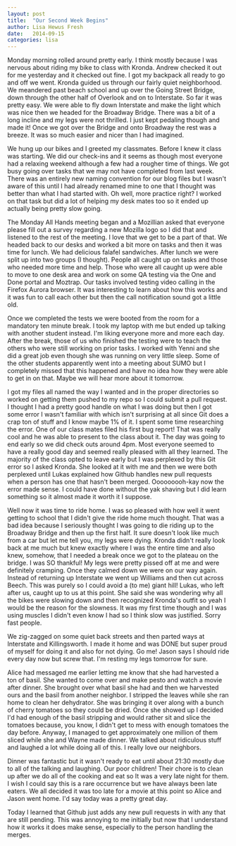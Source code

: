 ```yaml
---
layout: post
title:  "Our Second Week Begins"
author: Lisa Hewus Fresh
date:   2014-09-15
categories: lisa
---
```



Monday morning rolled around pretty early. I think mostly because I was nervous about riding my bike to class with Kronda. Andrew checked it out for me yesterday and it checked out fine. I got my backpack all ready to go and off we went. Kronda guided us through our fairly quiet neighborhood. We meandered past beach school and up over the Going Street Bridge, down through the other half of Overlook and on to Interstate. So far it was pretty easy. We were able to fly down Interstate and make the light which was nice then we headed for the Broadway Bridge. There was a bit of a long incline and my legs were not thrilled. I just kept pedaling though and made it! Once we got over the Bridge and onto Broadway the rest was a breeze. It was so much easier and nicer than I had imagined.

We hung up our bikes and I greeted my classmates. Before I knew it class was starting. We did our check-ins and it seems as though most everyone had a relaxing weekend although a few had a rougher time of things. We got busy going over tasks that we may not have completed from last week.  There was an entirely new naming convention for our blog files but I wasn't aware of this until I had already renamed mine to one that I thought was better than what I had started with. Oh well, more practice right? I worked on that task but did a lot of helping my desk mates too so it ended up actually being pretty slow going.

The Monday All Hands meeting began and a Mozillian asked that everyone please fill out a survey regarding a new Mozilla logo so I did that and listened to the rest of the meeting. I love that we get to be a part of that. We headed back to our desks and worked a bit more on tasks and then it was time for lunch. We had delicious falafel  sandwiches.  After lunch we were split up into two groups (I thought). People all caught up on tasks and those who needed more time and help. Those who were all caught up were able to move to one desk area and work on some QA testing via the One and Done portal and Moztrap. Our tasks involved testing video calling in the Firefox Aurora browser. It was interesting to learn about how this works and it was fun to call each other but then the call notification sound got a little old.

Once we completed the tests we were booted from the room for a mandatory ten minute break. I took my laptop with me but ended up talking with another student instead. I'm liking everyone more and more each day. After the break, those of us who finished the testing were to teach the others who were still working on prior tasks. I worked with Yenni and she did a great job even though she was running on very little sleep. Some of the other students apparently went into a meeting about SUMO but I completely missed that this happened and have no idea how they were able to get in on that. Maybe we will hear more about it tomorrow.

I got my files all named the way I wanted and in the proper directories so worked on getting them pushed to my repo so I could submit a pull request. I thought I had a pretty good handle on what I was doing but then I got some error I wasn't familiar with which isn't surprising at all since Git does a crap ton of stuff and I know maybe 1% of it. I spent some time researching the error. One of our class mates filed his first bug report! That was really cool and he was able to present to the class about it. The day was going to end early so we did check outs around 4pm. Most everyone seemed to have a really good day and seemed really pleased with all they learned. The majority of the class opted to leave early but I was perplexed by this Git error so I asked Kronda. She looked at it with me and then we were both perplexed until Lukas explained how Github handles new pull requests when a person has one that hasn't been merged. Ooooooooh-kay now the error made sense. I could have done without the yak shaving but I did learn something so it almost made it worth it I suppose.

Well now it was time to ride home. I was so pleased with how well it went getting to school that I didn't give the ride home much thought. That was a bad idea because I seriously thought I was going to die riding up to the Broadway Bridge and then up the first half. It sure doesn't look like much from a car but let me tell you, my legs were dying. Kronda didn't really look back at me much but knew exactly where I was the entire time and also knew, somehow, that I needed a break once we got to the plateau on the bridge. I was SO thankful! My legs were pretty pissed off at me and were definitely cramping. Once they calmed down we were on our way again. Instead of returning up Interstate we went up Williams and then cut across Beech. This was purely so I could avoid a (to me) giant hill! Lukas, who left after us, caught up to us at this point. She said she was wondering why all the bikes were slowing down and then recognized Kronda's outfit so yeah I would be the reason for the slowness. It was my first time though and I was using muscles I didn't even know I had so I think slow was justified. Sorry fast people.

We zig-zagged on some quiet back streets and then parted ways at Interstate and Killingsworth. I made it home and was DONE but super proud of myself for doing it and also for not dying. Go me! Jason says I should ride every day now but screw that. I'm resting my legs tomorrow for sure.

Alice had messaged me earlier letting me know that she had harvested a ton of basil. She wanted to come over and make pesto and watch a movie after dinner. She brought over what basil she had and then we harvested ours and the basil from another neighbor. I stripped the leaves while she ran home to clean her dehydrator. She was bringing it over along with a bunch of cherry tomatoes so they could be dried. Once she showed up I decided I'd had enough of the basil stripping and would rather sit and slice the tomatoes because, you know, I didn't get to mess with enough tomatoes the day before. Anyway, I managed to get approximately one million of them sliced while she and Wayne made dinner. We talked about ridiculous stuff and laughed a lot while doing all of this. I really love our neighbors.

Dinner was fantastic but it wasn't ready to eat until about 21:30 mostly due to all of the talking and laughing. Our poor children! Their chore is to clean up after we do all of the cooking and eat so It was a very late night for them. I wish I could say this is a rare occurrence but we have always been late eaters. We all decided it was too late for a movie at this point so Alice and Jason went home. I'd say today was a pretty great day.

Today I learned that Github just adds any new pull requests in with any that are still pending. This was annoying to me initially but now that I understand how it works it does make sense, especially to the person handling the merges.
